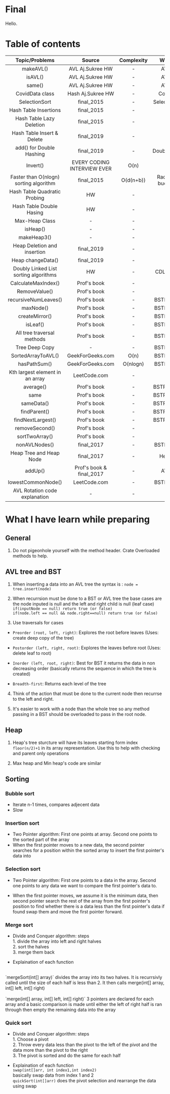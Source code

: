 # Final

Hello.

# Table of contents

| Topic/Problems | Source | Complexity | Where to find |
|:----------------:|:--------:|:-------:|:---------------:|
|makeAVL()|AVL Aj.Sukree HW|-|AVLTree.java|
|isAVL()|AVL Aj.Sukree HW|-|AVLTree.java|
|same()|AVL Aj.Sukree HW|-|AVLTree.java|
|CovidData class|Hash Aj.Sukree HW|-|CovidData.java|
|SelectionSort|final_2015|-|SelectionSort2.java|
|Hash Table Insertions|final_2015|-|[Here](https://github.com/Pipp432/final/blob/main/Hash/Hash%20table%201-2015.pdf)|
|Hash Table Lazy Deletion|final_2015|-|[Here](https://github.com/Pipp432/final/blob/main/Hash/Hash%20Table%202-2015.pdf)|
|Hash Table Insert & Delete|final_2019|-|[Here](https://github.com/Pipp432/final/blob/main/Hash/Hash%20Table%202019-1.pdf)|
|add() for Double Hashing|final_2019|-|DoubleHashing.java|
|Invert()|EVERY CODING INTERVIEW EVER|O(n)|[Here](https://leetcode.com/problems/invert-binary-tree)|
|Faster than O(nlogn) sorting algorithm|final_2015|O(d(n+b))|RadixSort.java & bucketSort.java|
|Hash Table Quadratic Probing|HW|-|[Here](https://github.com/Pipp432/final/blob/main/Hash/Hash%20Table%20HW_%20Quadratic%20probing.pdf)|
|Hash Table Double Hasing|HW|-|[Here](https://github.com/Pipp432/final/blob/main/Hash/Hash%20Table_%20Double%20Hashing.pdf)|
|Max-Heap Class|-|-|[Here](https://github.com/Pipp432/final/blob/main/Heap/MaxHeap.java)|
|isHeap()|-|-|Heap.java|
|makeHeap3()|-|-|Heap.java|
|Heap Deletion and insertion|final_2019|-|Heap.java|
|Heap changeData()|final_2019|-|Heap.java|f
|Doubly Linked List sorting algorithms|HW|-|CDLinkedList.java|
|CalculateMaxIndex()|Prof's book|-|Heap.java|
|RemoveValue()|Prof's book|-|Heap.java|
|recursiveNumLeaves()|Prof's book|-|BSTRecursive.java|
|maxNode()|Prof's book|-|BSTRecursive.java|
|createMirror()|Prof's book|-|BSTRecursive.java|
|isLeaf()|Prof's book|-|BSTRecursive.java|
|All tree traversal methods|Prof's book|-|BSTRecursive.java|
|Tree Deep Copy|-|-|BSTRecursive.java|
|SortedArrayToAVL()|GeekForGeeks.com|O(n)|BSTRecursive.java|
|hasPathSum()|GeekForGeeks.com|O(nlogn)|BSTRecursive.java|
|Kth largest element in an array|LeetCode.com|-|heap.java|
|average()|Prof's book|-|BSTRecurrsive.java|
|same|Prof's book|-|BSTRecurrsive.java|
|sameData()|Prof's book|-|BSTRecurrsive.java|
|findParent()|Prof's book|-|BSTRecurrsive.java|
|findNextLargest()|Prof's book|-|BSTRecurrsive.java|
|removeSecond()|Prof's book|-|Heap.java|
|sortTwoArray()|Prof's book|-|Heap.java|
|nonAVLNodes()|final_2017|-|BSTRecursive.java|
|Heap Tree and Heap Node|final_2017|-|HeapTree.java|
|addUp()|Prof's book & final_2017|-|AVLTree.java|
|lowestCommonNode()|LeetCode.com|-|BSTRecursive.java|
|AVL Rotation code explanation|-|-|AVL file|


# What I have learn while preparing

## General

1. Do not pigeonhole yourself with the method header. Crate Overloaded methods to help.

## AVL tree and BST

1. When inserting a data into an AVL tree the syntax is : `node = tree.insert(node)`

2. When recurrsion must be done to a BST or AVL tree the base cases are the node inputed is null and the left and right child is null (leaf case)
`if(inputNode == null) return true (or false)`<br>
`if(node.left == null && node.right==null) return true (or false)`

3. Use traversals for cases

- `Preorder (root, left, right)`: Explores the root before leaves (Uses: create deep copy of the tree)

- `Postorder (left, right, root)`: Explores the leaves before root (Uses: delete leaf to root)
- `Inorder (left, root, right)`: Best for BST it returns the data in non decreasing order (basically returns the sequence in which the tree is created)
- `Breadth-first`: Returns each level of the tree

4. Think of the action that must be done to the current node then recurrse to the left and right.

5. It's easier to work with a node than the whole tree so any method passing in a BST should be overloaded to pass in the root node.

## Heap

1. Heap's tree sturcture will have its leaves starting form index `floor(n/2)+1` in its array representation. Use this to help with checking and parent only operations

2. Max heap and Min heap's code are similar

## Sorting

### Bubble sort

- Iterate n-1 times, compares adjecent data
- Slow

### Insertion sort

- Two Pointer algorithm: First one points at array. Second one points to the sorted part of the array
- When the first pointer moves to a new data, the second pointer searches for a position within the sorted array to insert the first pointer's data into

### Selection sort

- Two Pointer algorithm: First one points to a data in the array. Second one points to any data we want to compare the first pointer's data to.

- When the first pointer moves, we assume it is the minimum data, then second pointer search the rest of the array from the first pointer's position to find whether there is a data less than the first pointer's data if found swap them and move the first pointer forward.

### Merge sort

- Divide and Conquer algorithm: steps 
<br>1. divide the array into left and right halves
<br> 2. sort the halves
<br> 3. merge them back

- Explaination of each function
<br>
`mergeSort(int[] array)` divides the array into its two halves. It is recurrsivly called until the size of each half is less than 2. It then calls merge(int[] array, int[] left, int[] right)<br><br>
`merge(int[] array, int[] left, int[] right)` 3 pointers are declared for each array and a basic comparison is made until either the left of right half is ran through then empty the remaining data into the array

### Quick sort

- Divide and Conquer algorithm: steps
<br>1. Choose a pivot 
<br>2. Throw every data less than the pivot to the left of the pivot and the data more than the pivot to the right
<br> 3. The pivot is sorted and do the same for each half 

- Explaination of each function
<br> `swap(int[]arr, int index1,int index2)`<br>
basically swap data from index 1 and 2<br>
`quickSort(int[]arr)` does the pivot selection and rearrange the data using swap
